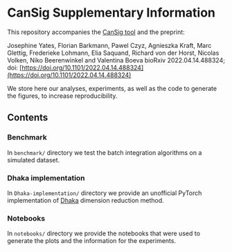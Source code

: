 # CanSig Supplementary Information

This repository accompanies the [CanSig tool](https://github.com/boevaLab/cansig) and the preprint:

Josephine Yates, Florian Barkmann, Pawel Czyz, Agnieszka Kraft, Marc Glettig, Frederieke Lohmann, Elia Saquand, Richard von der Horst, Nicolas Volken, Niko Beerenwinkel and Valentina Boeva
bioRxiv 2022.04.14.488324; doi: [https://doi.org/10.1101/2022.04.14.488324](https://doi.org/10.1101/2022.04.14.488324)

We store here our analyses, experiments, as well as the code to generate the figures, to increase reproducibility.

## Contents

### Benchmark
In `benchmark/` directory we test the batch integration algorithms on a simulated dataset.


### Dhaka implementation
In `Dhaka-implementation/` directory we provide an unofficial PyTorch implementation of [Dhaka](https://doi.org/10.1093/bioinformatics/btz095) dimension reduction method.


### Notebooks
In `notebooks/` directory we provide the notebooks that were used to generate the plots and the information for the experiments.
